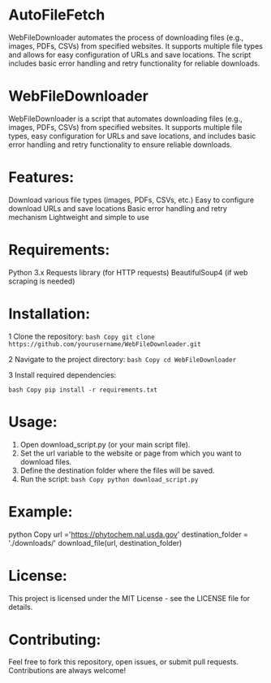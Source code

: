 # AutoFileFetch
WebFileDownloader automates the process of downloading files (e.g., images, PDFs, CSVs) from specified websites. It supports multiple file types and allows for easy configuration of URLs and save locations. The script includes basic error handling and retry functionality for reliable downloads.

# WebFileDownloader
WebFileDownloader is a script that automates downloading files (e.g., images, PDFs, CSVs) from specified websites. It supports multiple file types, easy configuration for URLs and save locations, and includes basic error handling and retry functionality to ensure reliable downloads.

# Features:
Download various file types (images, PDFs, CSVs, etc.)
Easy to configure download URLs and save locations
Basic error handling and retry mechanism
Lightweight and simple to use

# Requirements:

Python 3.x
Requests library (for HTTP requests)
BeautifulSoup4 (if web scraping is needed)

# Installation:
1 Clone the repository:
`bash
Copy
git clone https://github.com/yourusername/WebFileDownloader.git`

2 Navigate to the project directory:
`bash
Copy
cd WebFileDownloader`

3 Install required dependencies:

`bash
Copy
pip install -r requirements.txt`

# Usage:

1. Open download_script.py (or your main script file).
2. Set the url variable to the website or page from which you want to download files.
3. Define the destination folder where the files will be saved.
4. Run the script:
`bash
Copy
python download_script.py`

# Example:
python
Copy
url ='https://phytochem.nal.usda.gov'
destination_folder = './downloads/'
download_file(url, destination_folder)

# License:
This project is licensed under the MIT License - see the LICENSE file for details.

# Contributing:
Feel free to fork this repository, open issues, or submit pull requests. Contributions are always welcome!

